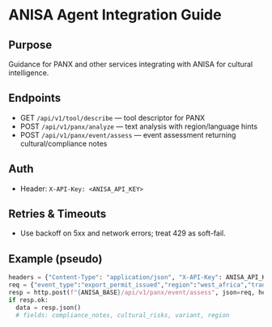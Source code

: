 # ANISA Agent Integration Guide

## Purpose
Guidance for PANX and other services integrating with ANISA for cultural intelligence.

## Endpoints
- GET `/api/v1/tool/describe` — tool descriptor for PANX
- POST `/api/v1/panx/analyze` — text analysis with region/language hints
- POST `/api/v1/panx/event/assess` — event assessment returning cultural/compliance notes

## Auth
- Header: `X-API-Key: <ANISA_API_KEY>`

## Retries & Timeouts
- Use backoff on 5xx and network errors; treat 429 as soft-fail.

## Example (pseudo)
```python
headers = {"Content-Type": "application/json", "X-API-Key": ANISA_API_KEY}
req = {"event_type":"export_permit_issued","region":"west_africa","trade_context":"compliance","evidence":{}}
resp = http.post(f"{ANISA_BASE}/api/v1/panx/event/assess", json=req, headers=headers)
if resp.ok:
  data = resp.json()
  # fields: compliance_notes, cultural_risks, variant, region
```
